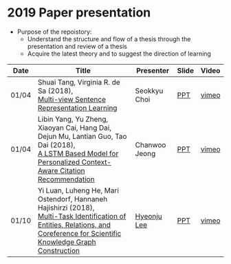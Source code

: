 #  2019 Paper presentation
- Purpose of the repoistory:
    - Understand the structure and flow of a thesis through the presentation and review of a thesis
    - Acquire the latest theory and to suggest the direction of learning


| Date | Title | Presenter | Slide | Video |
| ---- | --- | --- | --- | --- |
| 01/04 | Shuai Tang, Virginia R. de Sa (2018), <br>[Multi-view Sentence Representation Learning](https://arxiv.org/pdf/1805.07443.pdf) | Seokkyu Choi | [PPT](https://drive.google.com/open?id=11RstGeeWrmGcKqbDFFEoB4mzETlrUuH-) | [vimeo](https://vimeo.com/309858751) |
| 01/04 | Libin Yang, Yu Zheng, Xiaoyan Cai, Hang Dai, Dejun Mu, Lantian Guo, Tao Dai  (2018), <br>[A LSTM Based Model for Personalized Context-Aware Citation Recommendation](https://ieeexplore.ieee.org/stamp/stamp.jsp?tp=&arnumber=8478136) | Chanwoo Jeong | [PPT](https://drive.google.com/open?id=1d8P_C2ftoZARSWmHKQJq6O5UwctO292T6shIkhEjxgI) | [vimeo](https://vimeo.com/309858733) |
| 01/10 | Yi Luan, Luheng He, Mari Ostendorf, Hannaneh Hajishirzi (2018), <br>[Multi-Task Identification of Entities, Relations, and Coreference for Scientific Knowledge Graph Construction](https://arxiv.org/abs/1808.09602) | [Hyeonju Lee](https://github.com/hyoenju) | [PPT](https://drive.google.com/open?id=15pgNR5MxwwG5-y7J3vJas5AWhXZPomEF) | [vimeo](https://vimeo.com/314704400) |
